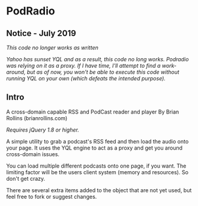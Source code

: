 # PodRadio

## Notice - July 2019

_This code no longer works as written_

_Yahoo has sunset YQL and as a result, this code no long works. Podradio was relying on it as a proxy. If I have time, I'll attempt to find a work-around, but as of now, you won't be able to execute this code without running YQL on your own (which defeats the intended purpose)._

## Intro

A cross-domain capable RSS and PodCast reader and player
By Brian Rollins (brianrollins.com)

*Requires jQuery 1.8 or higher.*

A simple utility to grab a podcast's RSS feed and then load the audio onto your page. 
It uses the YQL engine to act as a proxy and get you around cross-domain issues.

You can load multiple different podcasts onto one page, if you want. The limiting
factor will be the users client system (memory and resources). So don't get crazy.

There are several extra items added to the object that are not yet used, but 
feel free to fork or suggest changes.
